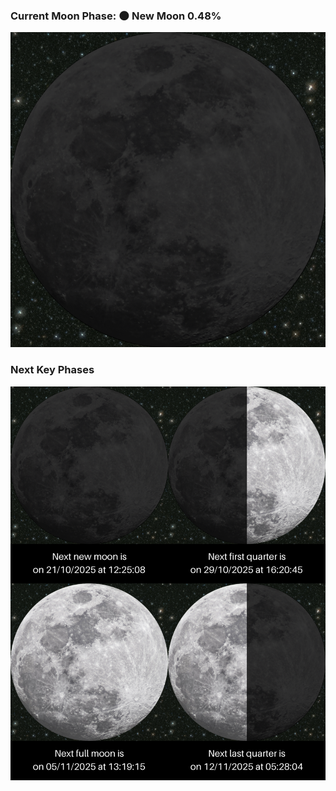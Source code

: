 ### Current Moon Phase: 🌑 New Moon 0.48%
![Moon Phase](moonphase.png)
### Next Key Phases
![Gallery](gallery.png)